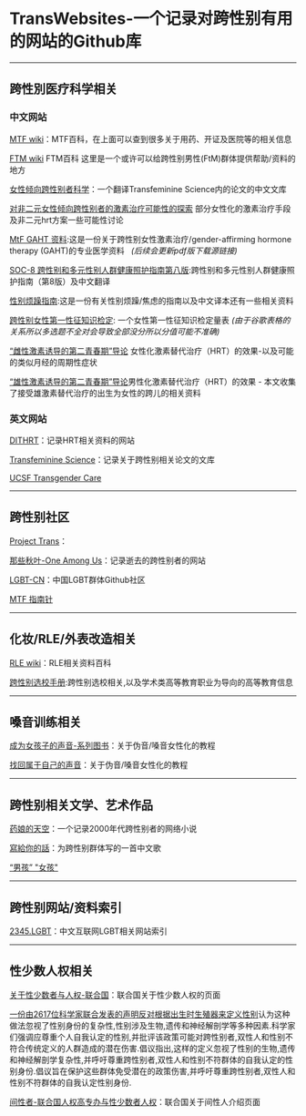 # TransWebsites-一个记录对跨性别有用的网站的Github库

***

## 跨性別医疗科学相关

### 中文网站

[MTF wiki](https://mtf.wiki)：MTF百科，在上面可以查到很多关于用药、开证及医院等的相关信息

[FTM wiki](https://ftm.wiki/zh-cn/) FTM百科 这里是一个或许可以给跨性别男性(FtM)群体提供帮助/资料的地方

[女性倾向跨性别者科学](https://tfsci.mtf.wiki/zh-cn/)：一个翻译Transfeminine Science内的论文的中文文库

[对非二元女性倾向跨性别者的激素治疗可能性的探索](https://tfsci.mtf.wiki/zh-cn/articles/nonbinary-transfem-overview/) 部分女性化的激素治疗手段及非二元hrt方案一些可能性讨论

[MtF GAHT 资料](https://docs.hrt.guide/):这是一份关于跨性别女性激素治疗/gender-affirming hormone therapy (GAHT)的专业医学资料 &nbsp; *(后续会更新pdf版下载源链接)*

[SOC-8 跨性别和多元性别人群健康照护指南第八版](https://project-trans.org/SOC-8/):跨性别和多元性别人群健康照护指南（第8版）及中文翻译

[性别烦躁指南](https://genderdysphoria.fyi/zh):这是一份有关性别烦躁/焦虑的指南以及中文译本还有一些相关资料

[跨性别女性第一性征知识检定](https://docs.google.com/forms/d/e/1FAIpQLSefhWY1MWp8rNarmjn4gHhkq3ySkAI2MVd_oxavJIWH0ZSplw/viewform): 一个女性第一性征知识检定量表 
*(由于谷歌表格的关系所以多选题不全对会导致全部没分所以分值可能不准确)*

[“雌性激素诱导的第二青春期”导论](https://genderdysphoria.fyi/zh/%E9%9B%8C%E4%BA%8C%E9%9D%92%E6%98%A5%E6%9C%9F#%E7%B1%BB%E4%BC%BC%E6%9C%88%E7%BB%8F%E7%9A%84%E5%91%A8%E6%9C%9F%E6%80%A7%E7%97%87%E7%8A%B6) 女性化激素替代治疗（HRT）的效果-以及可能的类似月经的周期性症状 

[“雄性激素诱导的第二青春期”导论](https://genderdysphoria.fyi/zh/%E9%9B%84%E4%BA%8C%E9%9D%92%E6%98%A5%E6%9C%9F)男性化激素替代治疗（HRT）的效果 - 本文收集了接受雄激素替代治疗的出生为女性的跨儿的相关资料


### 英文网站

[DITHRT](https://diyhrt.wiki/index)：记录HRT相关资料的网站

[Transfeminine Science](https://transfemscience.org/)：记录关于跨性别相关论文的文库

[UCSF Transgender Care](https://transcare.ucsf.edu)

***

## 跨性别社区

[Project Trans](https://project-trans.org)：

[那些秋叶-One Among Us](https://one-among.us)：记录逝去的跨性别者的网站

[LGBT-CN](https://lgbt-cn.github.io/)：中国LGBT群体Github社区

[MTF 指南针](https://mtf.party)

***

## 化妆/RLE/外表改造相关

[RLE wiki](https://rle.wiki)：RLE相关资料百科


[跨性别选校手册](https://uniguide.oau.edu.kg/zh-hans/):跨性别选校相关,以及学术类高等教育职业为导向的高等教育信息


***

## 嗓音训练相关

[成为女孩子的声音-系列图书](https://vocal.mtf.wiki)：关于伪音/嗓音女性化的教程

[找回属于自己的声音](https://yzyz2022.notion.site/72d29a176da64aec9c4aa12060241eaa)：关于伪音/嗓音女性化的教程

***

## 跨性别相关文学、艺术作品

[药娘的天空](https://transky.mtf.wiki/)：一个记录2000年代跨性别者的网络小说

[寫給你的話](https://music.163.com/song?id=1873009072&userid=8017070057)：为跨性别群体写的一首中文歌

[“男孩” "女孩"](https://music.163.com/song?id=1374696628&userid=8017070057)

***

## 跨性别网站/资料索引

[2345.LGBT](https://2345.lgbt/zh-cn/)：中文互联网LGBT相关网站索引

***

## 性少数人权相关

[关于性少数者与人权-联合国](https://www.un.org/zh/lgbtiq-people)：联合国关于性少数人权的页面

[一份由2617位科学家联合发表的声明反对根据出生时生殖器来定义性别](https://not-binary.org/statement/)认为这种做法忽视了性别身份的复杂性,性别涉及生物,遗传和神经解剖学等多种因素.科学家们强调应尊重个人自我认定的性别,并批评该政策可能对跨性别者,双性人和性别不符合传统定义的人群造成的潜在伤害.倡议指出,这样的定义忽视了性别的生物,遗传和神经解剖学复杂性,并呼吁尊重跨性别者,双性人和性别不符群体的自我认定的性别身份.倡议旨在保护这些群体免受潜在的政策伤害,并呼吁尊重跨性别者,双性人和性别不符群体的自我认定性别身份.


[间性者-联合国人权高专办与性少数者人权](https://www.ohchr.org/zh/sexual-orientation-and-gender-identity/intersex-people)：联合国关于间性人介绍页面
